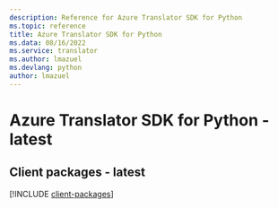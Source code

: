```yaml
---
description: Reference for Azure Translator SDK for Python
ms.topic: reference
title: Azure Translator SDK for Python
ms.data: 08/16/2022
ms.service: translator
ms.author: lmazuel
ms.devlang: python
author: lmazuel
---
```

# Azure Translator SDK for Python - latest

## Client packages - latest
[!INCLUDE [client-packages](translator-client-index.md)]